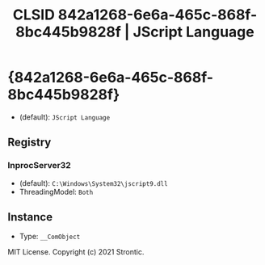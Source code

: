 ﻿---
title: "CLSID 842a1268-6e6a-465c-868f-8bc445b9828f | JScript Language"
excerpt: What is COM-Object CLSID 842a1268-6e6a-465c-868f-8bc445b9828f?
---

# {842a1268-6e6a-465c-868f-8bc445b9828f}

* (default): `JScript Language`

## Registry


### InprocServer32

* (default): `C:\Windows\System32\jscript9.dll`
* ThreadingModel: `Both`

## Instance

* Type: `__ComObject`

MIT License. Copyright (c) 2021 Strontic.


